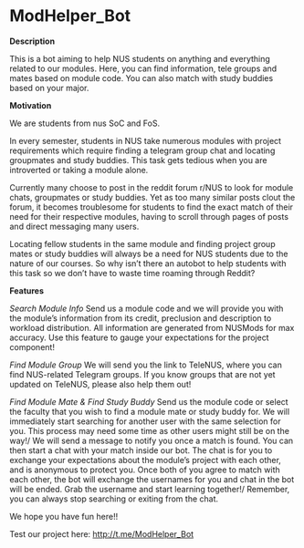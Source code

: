 # ModHelper_Bot

**Description**

This is a bot aiming to help NUS students on anything and everything related to our modules. Here, you can find information, tele groups and mates based on module code. You can also match with study buddies based on your major.

**Motivation**

We are students from nus SoC and FoS.

In every semester, students in NUS take numerous modules with project requirements which require finding a telegram group chat and locating groupmates and study buddies. This task gets tedious when you are introverted or taking a module alone. 

Currently many choose to post in the reddit forum r/NUS to look for module chats, groupmates or study buddies. Yet as too many similar posts clout the forum, it becomes troublesome for students to find the exact match of their need for their respective modules, having to scroll through pages of posts and direct messaging many users.

Locating fellow students in the same module and finding project group mates or study buddies will always be a need for NUS students due to the nature of our courses. So why isn’t there an autobot to help students with this task so we don’t have to waste time roaming through Reddit?  

**Features**

*Search Module Info*
Send us a module code and we will provide you with the module’s information from its credit, preclusion and description to workload distribution. All information are generated from NUSMods for max accuracy. Use this feature to gauge your expectations for the project component! 

*Find Module Group*
We will send you the link to TeleNUS, where you can find NUS-related Telegram groups. If you know groups that are not yet updated on TeleNUS, please also help them out! 

*Find Module Mate & Find Study Buddy*
Send us the module code or select the faculty that you wish to find a module mate or study buddy for. We will immediately start searching for another user with the same selection for you. This process may need some time as other users might still be on the way!/
We will send a message to notify you once a match is found. You can then start a chat with your match inside our bot. The chat is for you to exchange your expectations about the module’s project with each other, and is anonymous to protect you. Once both of you agree to match with each other, the bot will exchange the usernames for you and chat in the bot will be ended. Grab the username and start learning together!/
Remember, you can always stop searching or exiting from the chat. 


We hope you have fun here!!

Test our project here: http://t.me/ModHelper_Bot